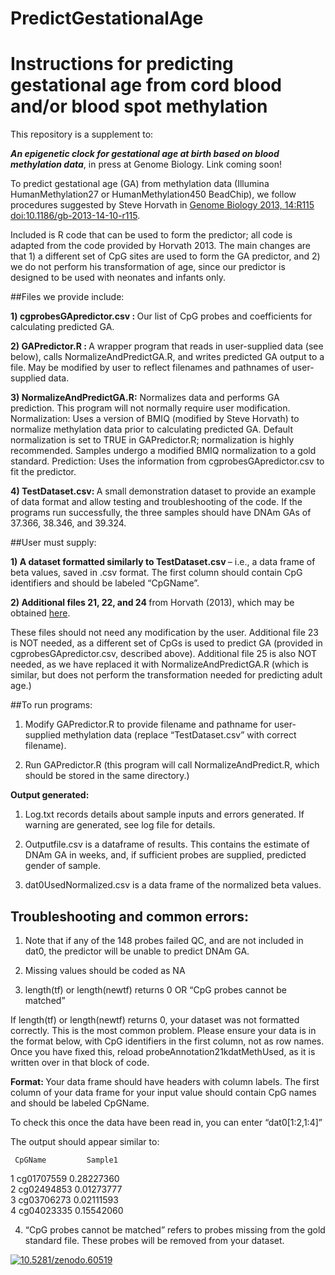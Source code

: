 # PredictGestationalAge


# Instructions for predicting gestational age from cord blood and/or blood spot methylation 

This repository is a supplement to: 

<i> <strong> An epigenetic clock for gestational age at birth based on blood methylation data</i></strong>, in press at Genome Biology. Link coming soon! 



To predict gestational age (GA) from methylation data (Illumina HumanMethylation27 or HumanMethylation450 BeadChip), we follow procedures suggested by Steve Horvath in 
<a href="http://genomebiology.com/2013/14/10/R115">Genome Biology 2013, 14:R115   doi:10.1186/gb-2013-14-10-r115</a>.

Included  is R code that can be used to form the predictor; all code is adapted from the code provided by Horvath 2013.  The main changes are that 1) a different set of CpG sites are used to form the GA predictor, and 2) we do not perform his transformation of age, since our predictor is designed to be used with neonates and infants only.

##Files we provide include:

<strong> 1) cgprobesGApredictor.csv : </strong>  Our list of CpG probes and coefficients for calculating predicted GA.

<strong>2)  GAPredictor.R : </strong>A wrapper program that reads in user-supplied data (see below), calls NormalizeAndPredictGA.R, and writes predicted GA output to a file.  May be modified by user to reflect filenames and pathnames of user-supplied data.

<strong>3)  NormalizeAndPredictGA.R:</strong>  Normalizes data and performs GA prediction.  This program will not normally require user modification.
Normalization: Uses a version of BMIQ (modified by Steve Horvath) to normalize methylation data prior to calculating predicted GA.  Default normalization is set to TRUE in GAPredictor.R; normalization is highly recommended. Samples undergo a modified BMIQ normalization to a gold standard. 
Prediction: Uses the information from cgprobesGApredictor.csv to fit the predictor.

<strong>4)  TestDataset.csv:  </strong>A small demonstration dataset to provide an example of data format and allow testing and troubleshooting of the code.  If the programs run successfully, the three samples should have DNAm GAs of 37.366, 38.346, and 39.324.

##User must supply:

<strong>1)  A dataset formatted similarly to TestDataset.csv </strong>– i.e., a data frame of beta values, saved in .csv format.  The first column should contain CpG identifiers and should be labeled “CpGName”.  

<strong>2)  Additional files 21, 22, and 24 </strong>from Horvath (2013), which may be obtained <a href="http://www.genomebiology.com/2013/14/10/R115/additional"> here</a>.


These files should not need any modification by the user.  Additional file 23 is NOT needed, as a different set of CpGs is used to predict GA (provided in cgprobesGApredictor.csv, described above). Additional file 25 is also NOT needed, as we have replaced it with NormalizeAndPredictGA.R (which is similar, but does not perform the transformation needed for predicting adult age.)

##To run programs:

1) Modify GAPredictor.R to provide filename and pathname for user-supplied methylation data (replace “TestDataset.csv” with correct filename).

2) Run GAPredictor.R (this program will call NormalizeAndPredict.R, which should be stored in the same directory.)

<strong>Output generated:</strong> 

1) Log.txt records details about sample inputs and errors generated. If warning are generated, see log file for details.

2) Outputfile.csv is a dataframe of results. This contains the estimate of DNAm GA in weeks, and, if sufficient probes are supplied, predicted gender of sample.

3) dat0UsedNormalized.csv is a data frame of the normalized beta values.


## Troubleshooting and common errors:

1) Note that if any of the 148 probes failed QC, and are not included in dat0, the predictor will be unable to predict DNAm GA.

2) Missing values should be coded as NA

3) length(tf) or length(newtf) returns 0 OR “CpG probes cannot be matched”

If length(tf) or length(newtf) returns 0, your dataset was not formatted correctly. This is the most common problem. Please ensure your data is in the format below, with CpG identifiers in the first column, not as row names. Once you have fixed this, reload probeAnnotation21kdatMethUsed, as it is written over in that block of code.

<strong>Format: </strong>Your data frame should have headers with column labels.  The first column of your data frame for your input value should contain CpG names and should be labeled CpGName. 

To check this once the data have been read in, you can enter “dat0[1:2,1:4]”

The output should appear similar to:

     CpGName         Sample1
1 cg01707559         0.28227360         
2 cg02494853         0.01273777         
3 cg03706273         0.02111593        
4 cg04023335         0.15542060      

4) “CpG probes cannot be matched” refers to probes missing from the gold standard file. These probes will be removed from your dataset.


<a href="https://zenodo.org/badge/latestdoi/23953/akknight/PredictGestationalAge"><img src="https://zenodo.org/badge/23953/akknight/PredictGestationalAge.svg" alt="10.5281/zenodo.60519"></a>

